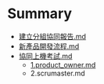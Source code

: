 # Summary

* [建立分組協同報告.md](_建立分組協同報告.md)
* [新產品開發流程.md](_新產品開發流程.md)
* [協同上機考試.md](_協同上機考試.md)
   * [1.product_owner.md](1.product_owner.md)
   * 2.scrumaster.md

